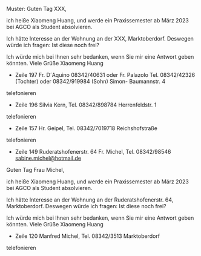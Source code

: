 Muster:
Guten Tag XXX,

ich heiße Xiaomeng Huang, und werde ein Praxissemester ab März 2023 bei AGCO als Student absolvieren. 

Ich hätte Interesse an der Wohnung an der XXX, Marktoberdorf. Deswegen würde ich fragen: 
Ist diese noch frei?

Ich würde mich bei Ihnen sehr bedanken, wenn Sie mir eine Antwort geben könnten.
Viele Grüße
Xiaomeng Huang



- Zeile 197
Fr. D´Aquino 08342/40631 oder Fr. Palazolo Tel. 08342/42326 (Tochter) oder 08342/919984 (Sohn)
Simon- Baumannstr. 4

telefonieren

- Zeile 196
Silvia Kern, Tel.  08342/898784
Herrenfeldstr. 1

telefonieren

- Zeile 157
Hr. Geipel, Tel. 08342/7019718
Reichshofstraße

telefonieren

- Zeile 149
Ruderatshofenerstr. 64
Fr. Michel, Tel. 08342/98546 sabine.michel@hotmail.de

Guten Tag Frau Michel,

ich heiße Xiaomeng Huang, und werde ein Praxissemester ab März 2023 bei AGCO als Student absolvieren. 

Ich hätte Interesse an der Wohnung an der Ruderatshofenerstr. 64, Marktoberdorf. Deswegen würde ich fragen: 
Ist diese noch frei?

Ich würde mich bei Ihnen sehr bedanken, wenn Sie mir eine Antwort geben könnten.
Viele Grüße
Xiaomeng Huang

- Zeile 120
Manfred Michel, Tel. 08342/3513
Marktoberdorf

telefonieren





